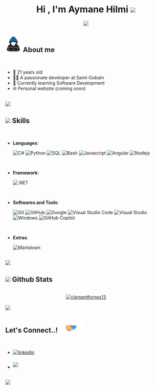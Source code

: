 
<h1 align="center"><b>Hi , I'm Aymane Hilmi </b><img src="https://media.giphy.com/media/hvRJCLFzcasrR4ia7z/giphy.gif" width="35"></h1>
<p align="center">
  <a href="https://github.com/DenverCoder1/readme-typing-svg"><img src="https://readme-typing-svg.herokuapp.com?font=Time+New+Roman&size=25&pause=1000&color=2CC3F7&center=true&vCenter=true&width=600&height=100&lines=Software+Engineer+Student;Love+to+learn+new+things"></a>
</p>

## <picture><img src = "https://raw.githubusercontent.com/clementfornes13/clementfornes13/main/about_me.gif" width = 50px></picture> **About me**

<br>

- 🎂 21 years old
- 👨‍💻 A passionate developer at Saint-Gobain
- 🌱 Currently learning Software Development
- 🌐 Personal website (coming soon)

<br>
<img src="https://user-images.githubusercontent.com/73097560/115834477-dbab4500-a447-11eb-908a-139a6edaec5c.gif"><br>

## <img src="https://media2.giphy.com/media/QssGEmpkyEOhBCb7e1/giphy.gif?cid=ecf05e47a0n3gi1bfqntqmob8g9aid1oyj2wr3ds3mg700bl&rid=giphy.gif" width ="25"><b> Skills</b>
<br>

<p align="center">

- **Languages**:
    
    ![C#](https://img.shields.io/badge/C%23-239120?style=for-the-badge&logo=c-sharp&logoColor=white)
    ![Python](https://img.shields.io/badge/Python%20-%2314354C.svg?style=for-the-badge&logo=python&logoColor=white)
    ![SQL](https://img.shields.io/badge/SQL-00000F?style=for-the-badge&logo=postgresql&logoColor=white)
    ![Bash](https://img.shields.io/badge/Shell_Script-121011?style=for-the-badge&logo=gnu-bash&logoColor=white)
    ![Javascript](https://img.shields.io/badge/JavaScript-F7DF1E?style=for-the-badge&logo=javascript&logoColor=black)
    ![Angular](https://img.shields.io/badge/Angular-DD0031?style=for-the-badge&logo=angular&logoColor=white)
    ![Nodejs](https://img.shields.io/badge/Node.js-43853D?style=for-the-badge&logo=node.js&logoColor=white)

<br>   

- **Framework**:

    ![.NET](https://img.shields.io/badge/.NET-5C2D91?style=for-the-badge&logo=.net&logoColor=white)

<br>

- **Softwares and Tools**:

    ![Git](https://img.shields.io/badge/git-%23F05033.svg?style=for-the-badge&logo=git&logoColor=white)
    ![GitHub](https://img.shields.io/badge/github-%23121011.svg?style=for-the-badge&logo=github&logoColor=white)
    ![Google](https://img.shields.io/badge/google-%234285F4.svg?style=for-the-badge&logo=google&logoColor=white)
    ![Visual Studio Code](https://img.shields.io/badge/Visual%20Studio%20Code-0078d7.svg?style=for-the-badge&logo=visual-studio-code&logoColor=white)
    ![Visual Studio](https://img.shields.io/badge/Visual%20Studio-5C2D91.svg?style=for-the-badge&logo=visual-studio&logoColor=white)
    ![Windows](https://img.shields.io/badge/Windows-0078D6?style=for-the-badge&logo=windows&logoColor=white)
    ![GitHub Copilot](https://img.shields.io/badge/GitHub%20Copilot-000000?style=for-the-badge&logo=github&logoColor=white)

<br>

- **Extras**:

    ![Markdown](https://img.shields.io/badge/markdown-%23000000.svg?style=for-the-badge&logo=markdown&logoColor=white)   
    
</p>

<br>
<img src="https://user-images.githubusercontent.com/73097560/115834477-dbab4500-a447-11eb-908a-139a6edaec5c.gif"><br>


## <img src="https://media.giphy.com/media/iY8CRBdQXODJSCERIr/giphy.gif" width="35"><b> Github Stats </b>
<br>
<div align="center">
<a href="https://github.com/clementfornes13/">
  <img src="https://github-readme-stats.vercel.app/api/top-langs?username=clementfornes13&show_icons=true&locale=en&layout=compact&line_height=20&title_color=7A7ADB&icon_color=2234AE&text_color=D3D3D3&bg_color=0,000000,130F40" width="375"  alt="clementfornes13"/>
</a>
</div>


<br>
<img src="https://user-images.githubusercontent.com/73097560/115834477-dbab4500-a447-11eb-908a-139a6edaec5c.gif"><br>


## <b> Let's Connect..!</b><img src="https://raw.githubusercontent.com/clementfornes13/clementfornes13/main/handshake.gif" width ="80">
<br>
<div align='left'>

<ul>

<li>
<a href="https://www.linkedin.com/in/clement-fornes/" target="_blank">
<img src="https://img.shields.io/badge/linkedin:  clementfornes-%2300acee.svg?color=405DE6&style=for-the-badge&logo=linkedin&logoColor=white" alt=linkedin style="margin-bottom: 5px;"/>
</a>
</li>

<br>
<li>
<a href="mailto:clementfornes13@gmail.com" target="_blank">
<img src="https://img.shields.io/badge/gmail:  clementfornes13-%23EA4335.svg?style=for-the-badge&logo=gmail&logoColor=white" t=mail style="margin-bottom: 5px;" />
</a>
</li>
	
</ul>
</div>

<br>
<img src="https://user-images.githubusercontent.com/73097560/115834477-dbab4500-a447-11eb-908a-139a6edaec5c.gif">
